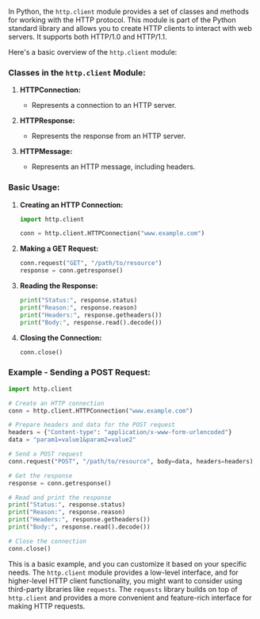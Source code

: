 In Python, the `http.client` module provides a set of classes and methods for working with the HTTP protocol. This module is part of the Python standard library and allows you to create HTTP clients to interact with web servers. It supports both HTTP/1.0 and HTTP/1.1.

Here's a basic overview of the `http.client` module:

### Classes in the `http.client` Module:

1. **HTTPConnection:**
   - Represents a connection to an HTTP server.

2. **HTTPResponse:**
   - Represents the response from an HTTP server.

3. **HTTPMessage:**
   - Represents an HTTP message, including headers.

### Basic Usage:

1. **Creating an HTTP Connection:**
   ```python
   import http.client

   conn = http.client.HTTPConnection("www.example.com")
   ```

2. **Making a GET Request:**
   ```python
   conn.request("GET", "/path/to/resource")
   response = conn.getresponse()
   ```

3. **Reading the Response:**
   ```python
   print("Status:", response.status)
   print("Reason:", response.reason)
   print("Headers:", response.getheaders())
   print("Body:", response.read().decode())
   ```

4. **Closing the Connection:**
   ```python
   conn.close()
   ```

### Example - Sending a POST Request:

```python
import http.client

# Create an HTTP connection
conn = http.client.HTTPConnection("www.example.com")

# Prepare headers and data for the POST request
headers = {"Content-type": "application/x-www-form-urlencoded"}
data = "param1=value1&param2=value2"

# Send a POST request
conn.request("POST", "/path/to/resource", body=data, headers=headers)

# Get the response
response = conn.getresponse()

# Read and print the response
print("Status:", response.status)
print("Reason:", response.reason)
print("Headers:", response.getheaders())
print("Body:", response.read().decode())

# Close the connection
conn.close()
```

This is a basic example, and you can customize it based on your specific needs. The `http.client` module provides a low-level interface, and for higher-level HTTP client functionality, you might want to consider using third-party libraries like `requests`. The `requests` library builds on top of `http.client` and provides a more convenient and feature-rich interface for making HTTP requests.
